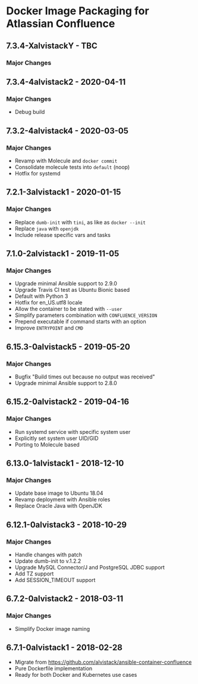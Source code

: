 # Docker Image Packaging for Atlassian Confluence

## 7.3.4-XalvistackY - TBC

### Major Changes

## 7.3.4-4alvistack2 - 2020-04-11

### Major Changes

  - Debug build

## 7.3.2-4alvistack4 - 2020-03-05

### Major Changes

  - Revamp with Molecule and `docker commit`
  - Consolidate molecule tests into `default` (noop)
  - Hotfix for systemd

## 7.2.1-3alvistack1 - 2020-01-15

### Major Changes

  - Replace `dumb-init` with `tini`, as like as `docker --init`
  - Replace `java` with `openjdk`
  - Include release specific vars and tasks

## 7.1.0-2alvistack1 - 2019-11-05

### Major Changes

  - Upgrade minimal Ansible support to 2.9.0
  - Upgrade Travis CI test as Ubuntu Bionic based
  - Default with Python 3
  - Hotfix for en\_US.utf8 locale
  - Allow the container to be stated with `--user`
  - Simplify parameters combination with `CONFLUENCE_VERSION`
  - Prepend executable if command starts with an option
  - Improve `ENTRYPOINT` and `CMD`

## 6.15.3-0alvistack5 - 2019-05-20

### Major Changes

  - Bugfix "Build times out because no output was received"
  - Upgrade minimal Ansible support to 2.8.0

## 6.15.2-0alvistack2 - 2019-04-16

### Major Changes

  - Run systemd service with specific system user
  - Explicitly set system user UID/GID
  - Porting to Molecule based

## 6.13.0-1alvistack1 - 2018-12-10

### Major Changes

  - Update base image to Ubuntu 18.04
  - Revamp deployment with Ansible roles
  - Replace Oracle Java with OpenJDK

## 6.12.1-0alvistack3 - 2018-10-29

### Major Changes

  - Handle changes with patch
  - Update dumb-init to v.1.2.2
  - Upgrade MySQL Connector/J and PostgreSQL JDBC support
  - Add TZ support
  - Add SESSION\_TIMEOUT support

## 6.7.2-0alvistack2 - 2018-03-11

### Major Changes

  - Simplify Docker image naming

## 6.7.1-0alvistack1 - 2018-02-28

  - Migrate from <https://github.com/alvistack/ansible-container-confluence>
  - Pure Dockerfile implementation
  - Ready for both Docker and Kubernetes use cases
